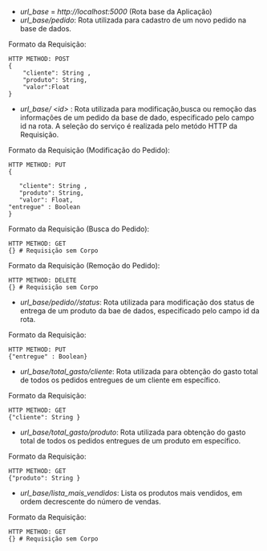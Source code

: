 - *url_base* = *http://localhost:5000* (Rota base da Aplicação)
- *url_base/pedido*: Rota utilizada para cadastro de um novo pedido na base de dados. 

Formato da Requisição:
```
HTTP METHOD: POST
{
	"cliente": String ,
	"produto": String,
	"valor":Float
}  
```

- *url_base/ \<id>* : Rota utilizada para modificação,busca ou remoção das informações de um pedido da base de dado, especificado pelo campo id na rota. A seleção do serviço é realizada pelo metódo HTTP da Requisição. 

Formato da Requisição (Modificação do Pedido):

 ```
 HTTP METHOD: PUT
{
 
	"cliente": String ,
	"produto": String,
	"valor": Float,
 "entregue" : Boolean
}  
```
 
Formato da Requisição (Busca do Pedido):

 ```
 HTTP METHOD: GET
{} # Requisição sem Corpo  
```
 
Formato da Requisição (Remoção do Pedido):

 ```
 HTTP METHOD: DELETE
{} # Requisição sem Corpo  
```
- *url_base/pedido/<id>/status*: Rota utilizada para modificação dos status de entrega de um produto da bae de dados, especificado pelo campo id da rota.
 
 Formato da Requisição:

 ```
 HTTP METHOD: PUT
{"entregue" : Boolean}  
```
 
 - *url_base/total_gasto/cliente*: Rota utilizada para obtenção do gasto total de todos os pedidos entregues de um cliente em específico.
 
 Formato da Requisição:

 ```
 HTTP METHOD: GET
{"cliente": String }  
```
 
 - *url_base/total_gasto/produto*: Rota utilizada para obtenção do gasto total de todos os pedidos entregues de um produto em específico.
 
 Formato da Requisição:

 ```
 HTTP METHOD: GET
{"produto": String }  
```
 
 - *url_base/lista_mais_vendidos*: Lista os produtos mais vendidos, em ordem decrescente do número de vendas.
 
 Formato da Requisição:

 ```
 HTTP METHOD: GET
{} # Requisição sem Corpo  
```